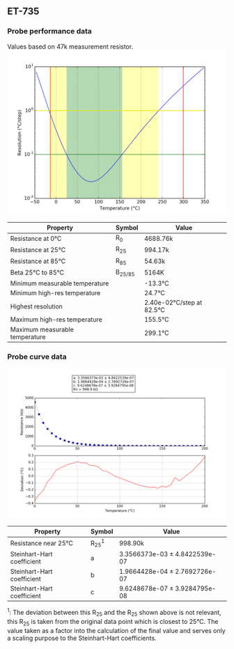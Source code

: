 
## ET-735
### Probe performance data

Values based on 47k measurement resistor.
![Sensor performance chart](ET-735_resolution.png)

Property | Symbol | Value
-------- | -------- | --------
Resistance at 0°C | R<sub>0</sub> | 4688.76k
Resistance at 25°C | R<sub>25</sub> | 994.17k
Resistance at 85°C | R<sub>85</sub> | 54.63k
Beta 25°C to 85°C | B<sub>25/85</sub>| 5164K
Minimum measurable temperature | | -13.3°C
Minimum high-res temperature | | 24.7°C
Highest resolution || 2.40e-02°C/step at 82.5°C
Maximum high-res temperature | | 155.5°C
Maximum measurable temperature | | 299.1°C

### Probe curve data
![Probe fit chart](ET-735_curve.png)

Property | Symbol | Value
-------- | -------- | --------
Resistance near 25°C | R<sub>25</sub><sup>1</sup> | 998.90k
Steinhart-Hart coefficient | a | 3.3566373e-03 ± 4.8422539e-07
Steinhart-Hart coefficient | b | 1.9664428e-04 ± 2.7692726e-07
Steinhart-Hart coefficient | c | 9.6248678e-07 ± 3.9284795e-08

<sup>1</sup>: The deviation between this R<sub>25</sub> and the R<sub>25</sub> shown above is not relevant, this R<sub>25</sub> is taken from the original data point which is closest to 25°C. The value taken as a factor into the calculation of the final value and serves only a scaling purpose to the Steinhart-Hart coefficients.
